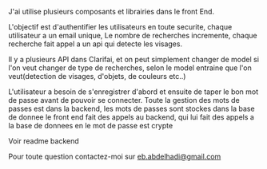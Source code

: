 J'ai utilise plusieurs composants et librairies dans le front End.

L'objectif est d'authentifier les utilisateurs en toute securite, chaque utilisateur a un email unique, 
Le nombre de recherches incremente, chaque recherche fait appel a un api qui detecte les visages.

Il y a plusieurs API dans Clarifai, et on peut simplement changer de model si l'on veut changer de type de recherches,
selon le model entraine que l'on veut(detection de visages, d'objets, de couleurs etc..)

L'utilisateur a besoin de s'enregistrer d'abord et ensuite de taper le bon mot de passe avant de pouvoir se connecter.
Toute la gestion des mots de passes est dans la backend, les mots de passes sont stockes dans la base de donnee
le front end fait des appels au backend, qui lui fait des appels a la base de donnees en le mot de passe est crypte 

Voir readme backend

Pour toute question contactez-moi sur eb.abdelhadi@gmail.com
